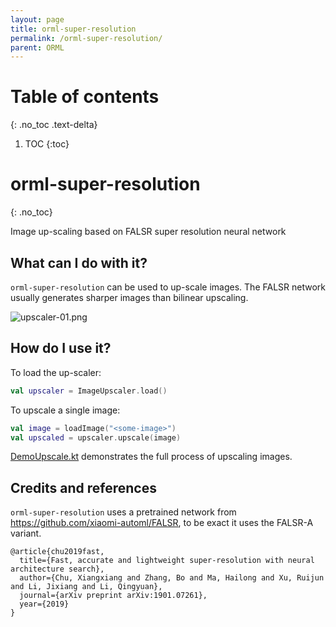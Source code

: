 ```yaml
---
layout: page
title: orml-super-resolution
permalink: /orml-super-resolution/
parent: ORML
---
```

# Table of contents
{: .no_toc .text-delta}
1. TOC
{:toc}        
# orml-super-resolution
{: .no_toc}


Image up-scaling based on FALSR super resolution neural network

## What can I do with it?

`orml-super-resolution` can be used to up-scale images. The FALSR network usually
generates sharper images than bilinear upscaling.

![upscaler-01.png](https://github.com/openrndr/orml/raw/orml-0.3/orml-super-resolution/images/upscaler-01.png)


## How do I use it?

To load the up-scaler:
```kotlin
val upscaler = ImageUpscaler.load()
```

To upscale a single image:

```kotlin
val image = loadImage("<some-image>")
val upscaled = upscaler.upscale(image)
```

[DemoUpscale.kt](src/demo/kotlin) demonstrates the full process of upscaling images.

## Credits and references

`orml-super-resolution` uses a pretrained network from https://github.com/xiaomi-automl/FALSR, to be exact it uses the FALSR-A variant. 

```
@article{chu2019fast,
  title={Fast, accurate and lightweight super-resolution with neural architecture search},
  author={Chu, Xiangxiang and Zhang, Bo and Ma, Hailong and Xu, Ruijun and Li, Jixiang and Li, Qingyuan},
  journal={arXiv preprint arXiv:1901.07261},
  year={2019}
}
```